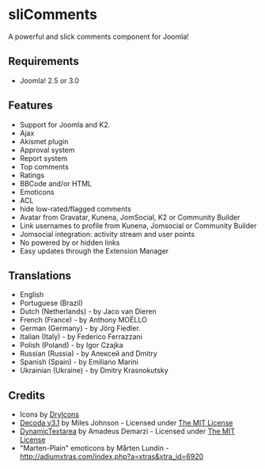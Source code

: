 # sliComments #

A powerful and slick comments component for Joomla!

## Requirements ##

* Joomla! 2.5 or 3.0

## Features ##

* Support for Joomla and K2.
* Ajax
* Akismet plugin
* Approval system
* Report system
* Top comments
* Ratings
* BBCode and/or HTML
* Emoticons
* ACL
* hide low-rated/flagged comments
* Avatar from Gravatar, Kunena, JomSocial, K2 or Community Builder
* Link usernames to profile from Kunena, Jomsocial or Community Builder
* Jomsocial integration: activity stream and user points
* No powered by or hidden links
* Easy updates through the Extension Manager

## Translations ##

 * English
 * Portuguese (Brazil)
 * Dutch (Netherlands) - by Jaco van Dieren
 * French (France) - by Anthony MOËLLO
 * German (Germany) - by Jörg Fiedler.
 * Italian (Italy) - by Federico Ferrazzani
 * Polish (Poland) - by Igor Czajka
 * Russian (Russia) - by Алексей and Dmitry
 * Spanish (Spain) - by Emiliano Marini
 * Ukrainian (Ukraine) - by Dmitry Krasnokutsky

## Credits ##

* Icons by [DryIcons](http://dryicons.com)
* [Decoda v3.1](https://github.com/milesj/php-decoda) by Miles Johnson - Licensed under [The MIT License][]
* [DynamicTextarea](https://github.com/amadeus/DynamicTextarea-Mootools-Class) by Amadeus Demarzi - Licensed under [The MIT License][]
* "Marten-Plain" emoticons by Mårten Lundin - http://adiumxtras.com/index.php?a=xtras&xtra_id=6920

[The MIT License]: http://opensource.org/licenses/mit-license.php
